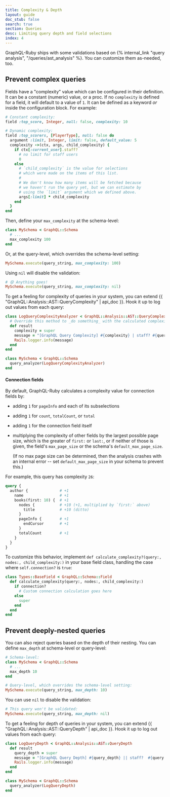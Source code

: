 ```yaml
---
title: Complexity & Depth
layout: guide
doc_stub: false
search: true
section: Queries
desc: Limiting query depth and field selections
index: 4
---
```


GraphQL-Ruby ships with some validations based on {% internal_link "query analysis", "/queries/ast_analysis" %}. You can customize them as-needed, too.

## Prevent complex queries

Fields have a "complexity" value which can be configured in their definition. It can be a constant (numeric) value, or a proc. If no `complexity` is defined for a field, it will default to a value of `1`. It can be defined as a keyword _or_ inside the configuration block. For example:

```ruby
# Constant complexity:
field :top_score, Integer, null: false, complexity: 10

# Dynamic complexity:
field :top_scorers, [PlayerType], null: false do
  argument :limit, Integer, limit: false, default_value: 5
  complexity ->(ctx, args, child_complexity) {
    if ctx[:current_user].staff?
      # no limit for staff users
      0
    else
      # `child_complexity` is the value for selections
      # which were made on the items of this list.
      #
      # We don't know how many items will be fetched because
      # we haven't run the query yet, but we can estimate by
      # using the `limit` argument which we defined above.
      args[:limit] * child_complexity
    end
  }
end
```

Then, define your `max_complexity` at the schema-level:

```ruby
class MySchema < GraphQL::Schema
  # ...
  max_complexity 100
end
```

Or, at the query-level, which overrides the schema-level setting:

```ruby
MySchema.execute(query_string, max_complexity: 100)
```

Using `nil` will disable the validation:

```ruby
# 😧 Anything goes!
MySchema.execute(query_string, max_complexity: nil)
```

To get a feeling for complexity of queries in your system, you can extend {{ "GraphQL::Analysis::AST::QueryComplexity" | api_doc }}. Hook it up to log out values from each query:

```ruby
class LogQueryComplexityAnalyzer < GraphQL::Analysis::AST::QueryComplexity
  # Override this method to _do something_ with the calculated complexity value
  def result
    complexity = super
    message = "[GraphQL Query Complexity] #{complexity} | staff? #{query.context[:current_user].staff?}"
    Rails.logger.info(message)
  end
end

class MySchema < GraphQL::Schema
  query_analyzer(LogQueryComplexityAnalyzer)
end
```

#### Connection fields

By default, GraphQL-Ruby calculates a complexity value for connection fields by:

- adding `1` for `pageInfo` and each of its subselections
- adding `1` for `count`, `totalCount`, or `total`
- adding `1` for the connection field itself
- multiplying the complexity of other fields by the largest possible page size, which is the greater of `first:` or `last:`, or if neither of those is given, the field's `max_page_size` or the schema's `default_max_page_size`.

    (If no max page size can be determined, then the analysis crashes with an internal error -- set `default_max_page_size` in your schema to prevent this.)

For example, this query has complexity `26`:

```graphql
query {
  author {              # +1
    name                # +1
    books(first: 10) {  # +1
      nodes {           # +10 (+1, multiplied by `first:` above)
        title           # +10 (ditto)
      }
      pageInfo {        # +1
        endCursor       # +1
      }
      totalCount        # +1
    }
  }
}
```

To customize this behavior, implement `def calculate_complexity?(query:, nodes:, child_complexity:)` in your base field class, handling the case where `self.connection?` is `true`:

```ruby
class Types::BaseField < GraphQL::Schema::Field
  def calculate_complexity(query:, nodes:, child_complexity:)
    if connection?
      # Custom connection calculation goes here
    else
      super
    end
  end
end
```

## Prevent deeply-nested queries

You can also reject queries based on the depth of their nesting. You can define `max_depth` at schema-level or query-level:

```ruby
# Schema-level:
class MySchema < GraphQL::Schema
  # ...
  max_depth 10
end

# Query-level, which overrides the schema-level setting:
MySchema.execute(query_string, max_depth: 10)
```

You can use `nil` to disable the validation:

```ruby
# This query won't be validated:
MySchema.execute(query_string, max_depth: nil)
```

To get a feeling for depth of queries in your system, you can extend {{ "GraphQL::Analysis::AST::QueryDepth" | api_doc }}. Hook it up to log out values from each query:

```ruby
class LogQueryDepth < GraphQL::Analysis::AST::QueryDepth
  def result
    query_depth = super
    message = "[GraphQL Query Depth] #{query_depth} || staff?  #{query.context[:current_user].staff?}"
    Rails.logger.info(message)
  end
end

class MySchema < GraphQL::Schema
  query_analyzer(LogQueryDepth)
end
```
